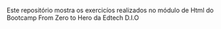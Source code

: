 Este repositório mostra os exercicíos realizados no módulo de Html  do Bootcamp From Zero to Hero da Edtech D.I.O
